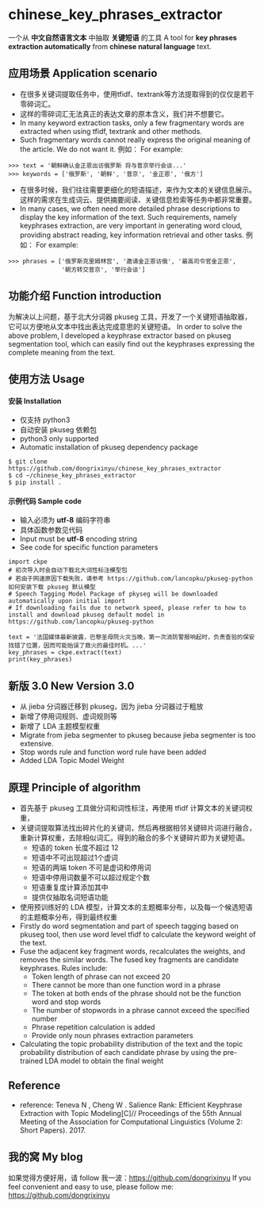 # chinese_key_phrases_extractor

一个从 **中文自然语言文本**  中抽取 **关键短语** 的工具
A tool for **key phrases extraction automatically** from **chinese natural language** text.

## 应用场景 Application scenario

- 在很多关键词提取任务中，使用tfidf、textrank等方法提取得到的仅仅是若干零碎词汇。
- 这样的零碎词汇无法真正的表达文章的原本含义，我们并不想要它。  
- In many keyword extraction tasks, only a few fragmentary words are extracted when using tfidf, textrank and other methods.
- Such fragmentary words cannot really express the original meaning of the article. We do not want it.
例如：
For example:
```
>>> text = '朝鲜确认金正恩出访俄罗斯 将与普京举行会谈...'
>>> keywords = ['俄罗斯', '朝鲜', '普京', '金正恩', '俄方']
```

- 在很多时候，我们往往需要更细化的短语描述，来作为文本的关键信息展示。这样的需求在生成词云、提供摘要阅读、关键信息检索等任务中都非常重要。  
- In many cases, we often need more detailed phrase descriptions to display the key information of the text. Such requirements, namely keyphrases extraction, are very important in generating word cloud, providing abstract reading, key information retrieval and other tasks.
例如：
For example:
```
>>> phrases = ['俄罗斯克里姆林宫', '邀请金正恩访俄', '最高司令官金正恩', 
               '朝方转交普京', '举行会谈']
```

## 功能介绍 Function introduction

为解决以上问题，基于北大分词器 pkuseg 工具，开发了一个关键短语抽取器，它可以方便地从文本中找出表达完成意思的关键短语。
In order to solve the above problem, I developed a keyphrase extractor based on pkuseg segmentation tool, which can easily find out the keyphrases expressing the complete meaning from the text.

## 使用方法 Usage

#### 安装 Installation
- 仅支持 python3
- 自动安装 pkuseg 依赖包 
- python3 only supported
- Automatic installation of pkuseg dependency package


```
$ git clone https://github.com/dongrixinyu/chinese_key_phrases_extractor
$ cd ~/chinese_key_phrases_extractor
$ pip install .
```


#### 示例代码 Sample code 

- 输入必须为 **utf-8** 编码字符串
- 具体函数参数见代码
- Input must be **utf-8** encoding string
- See code for specific function parameters


```
import ckpe  
# 初次导入时会自动下载北大词性标注模型包
# 若由于网速原因下载失败，请参考 https://github.com/lancopku/pkuseg-python 如何安装下载 pkuseg 默认模型
# Speech Tagging Model Package of pkyseg will be downloaded automatically upon initial import
# If downloading fails due to network speed, please refer to how to install and download pkuseg default model in https://github.com/lancopku/pkuseg-python

text = '法国媒体最新披露，巴黎圣母院火灾当晚，第一次消防警报响起时，负责查验的保安找错了位置，因而可能贻误了救火的最佳时机。...'
key_phrases = ckpe.extract(text)
print(key_phrases)
```

## 新版 3.0 New Version 3.0
- 从 jieba 分词器迁移到 pkuseg，因为 jieba 分词器过于粗放
- 新增了停用词规则、虚词规则等
- 新增了 LDA 主题模型权重
- Migrate from jieba segmenter to pkuseg because jieba segmenter is too extensive.
- Stop words rule and function word rule have been added
- Added LDA Topic Model Weight

## 原理 Principle of algorithm

- 首先基于 pkuseg 工具做分词和词性标注，再使用 tfidf 计算文本的关键词权重， 
- 关键词提取算法找出碎片化的关键词，然后再根据相邻关键碎片词进行融合，重新计算权重，去除相似词汇。得到的融合的多个关键碎片即为关键短语。
    - 短语的 token 长度不超过 12
    - 短语中不可出现超过1个虚词
    - 短语的两端 token 不可是虚词和停用词
    - 短语中停用词数量不可以超过规定个数
    - 短语重复度计算添加其中
    - 提供仅抽取名词短语功能
- 使用预训练好的 LDA 模型，计算文本的主题概率分布，以及每一个候选短语的主题概率分布，得到最终权重
- Firstly do word segmentation and part of speech tagging based on pkuseg tool, then use word level tfidf to calculate the keyword weight of the text.
- Fuse the adjacent key fragment words, recalculates the weights, and removes the similar words. The fused key fragments are candidate keyphrases. Rules include:
    - Token length of phrase can not exceed 20
    - There cannot be more than one function word in a phrase
    - The token at both ends of the phrase should not be the function word and stop words
    - The number of stopwords in a phrase cannot exceed the specified number
    - Phrase repetition calculation is added
    - Provide only noun phrases extraction parameters
- Calculating the topic probability distribution of the text and the topic probability distribution of each candidate phrase by using the pre-trained LDA model to obtain the final weight

## Reference
- reference: Teneva N , Cheng W . Salience Rank: Efficient Keyphrase Extraction with Topic Modeling[C]// Proceedings of the 55th Annual Meeting of the Association for Computational Linguistics (Volume 2: Short Papers). 2017.

## 我的窝 My blog

如果觉得方便好用，请 follow 我一波：https://github.com/dongrixinyu
If you feel convenient and easy to use, please follow me: https://github.com/dongrixinyu


